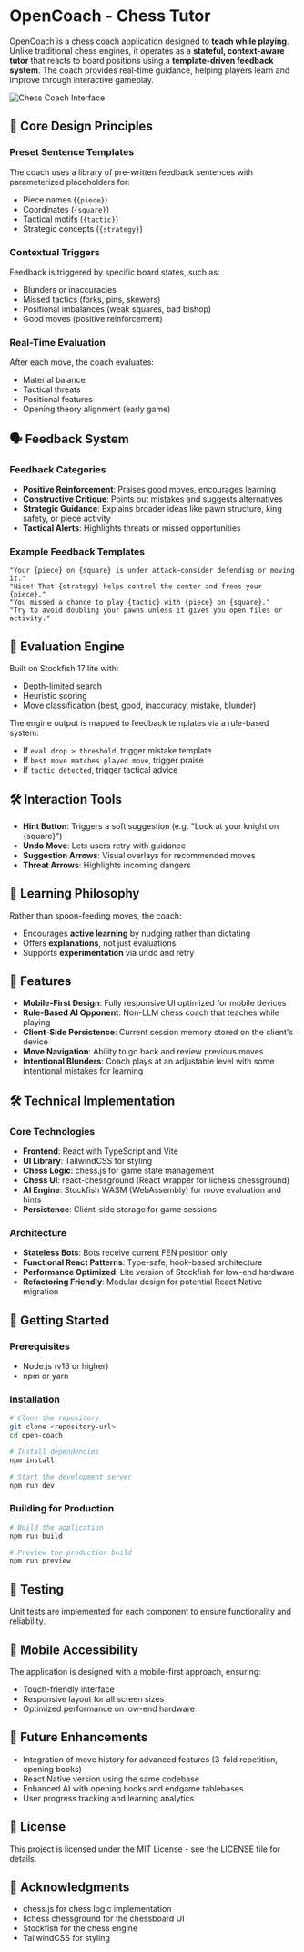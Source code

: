 # OpenCoach - Chess Tutor

OpenCoach is a chess coach application designed to **teach while playing**. Unlike traditional chess engines, it operates as a **stateful, context-aware tutor** that reacts to board positions using a **template-driven feedback system**. The coach provides real-time guidance, helping players learn and improve through interactive gameplay.

![Chess Coach Interface](src/assets/chess-coach.png)

## 🎯 Core Design Principles

### Preset Sentence Templates
The coach uses a library of pre-written feedback sentences with parameterized placeholders for:
- Piece names (`{piece}`)
- Coordinates (`{square}`)
- Tactical motifs (`{tactic}`)
- Strategic concepts (`{strategy}`)

### Contextual Triggers
Feedback is triggered by specific board states, such as:
- Blunders or inaccuracies
- Missed tactics (forks, pins, skewers)
- Positional imbalances (weak squares, bad bishop)
- Good moves (positive reinforcement)

### Real-Time Evaluation
After each move, the coach evaluates:
- Material balance
- Tactical threats
- Positional features
- Opening theory alignment (early game)

## 🗣️ Feedback System

### Feedback Categories
- **Positive Reinforcement**: Praises good moves, encourages learning
- **Constructive Critique**: Points out mistakes and suggests alternatives
- **Strategic Guidance**: Explains broader ideas like pawn structure, king safety, or piece activity
- **Tactical Alerts**: Highlights threats or missed opportunities

### Example Feedback Templates
```text
"Your {piece} on {square} is under attack—consider defending or moving it."
"Nice! That {strategy} helps control the center and frees your {piece}."
"You missed a chance to play {tactic} with {piece} on {square}."
"Try to avoid doubling your pawns unless it gives you open files or activity."
```

## 🧮 Evaluation Engine

Built on Stockfish 17 lite with:
- Depth-limited search
- Heuristic scoring
- Move classification (best, good, inaccuracy, mistake, blunder)

The engine output is mapped to feedback templates via a rule-based system:
- If `eval drop > threshold`, trigger mistake template
- If `best move matches played move`, trigger praise
- If `tactic detected`, trigger tactical advice

## 🛠️ Interaction Tools

- **Hint Button**: Triggers a soft suggestion (e.g. "Look at your knight on {square}")
- **Undo Move**: Lets users retry with guidance
- **Suggestion Arrows**: Visual overlays for recommended moves
- **Threat Arrows**: Highlights incoming dangers

## 🧪 Learning Philosophy

Rather than spoon-feeding moves, the coach:
- Encourages **active learning** by nudging rather than dictating
- Offers **explanations**, not just evaluations
- Supports **experimentation** via undo and retry

## 📱 Features

- **Mobile-First Design**: Fully responsive UI optimized for mobile devices
- **Rule-Based AI Opponent**: Non-LLM chess coach that teaches while playing
- **Client-Side Persistence**: Current session memory stored on the client's device
- **Move Navigation**: Ability to go back and review previous moves
- **Intentional Blunders**: Coach plays at an adjustable level with some intentional mistakes for learning

## 🛠 Technical Implementation

### Core Technologies
- **Frontend**: React with TypeScript and Vite
- **UI Library**: TailwindCSS for styling
- **Chess Logic**: chess.js for game state management
- **Chess UI**: react-chessground (React wrapper for lichess chessground)
- **AI Engine**: Stockfish WASM (WebAssembly) for move evaluation and hints
- **Persistence**: Client-side storage for game sessions

### Architecture
- **Stateless Bots**: Bots receive current FEN position only
- **Functional React Patterns**: Type-safe, hook-based architecture
- **Performance Optimized**: Lite version of Stockfish for low-end hardware
- **Refactoring Friendly**: Modular design for potential React Native migration

## 🚀 Getting Started

### Prerequisites
- Node.js (v16 or higher)
- npm or yarn

### Installation
```bash
# Clone the repository
git clone <repository-url>
cd open-coach

# Install dependencies
npm install

# Start the development server
npm run dev
```

### Building for Production
```bash
# Build the application
npm run build

# Preview the production build
npm run preview
```

## 🧪 Testing

Unit tests are implemented for each component to ensure functionality and reliability.

## 📱 Mobile Accessibility

The application is designed with a mobile-first approach, ensuring:
- Touch-friendly interface
- Responsive layout for all screen sizes
- Optimized performance on low-end hardware

## 🔄 Future Enhancements

- Integration of move history for advanced features (3-fold repetition, opening books)
- React Native version using the same codebase
- Enhanced AI with opening books and endgame tablebases
- User progress tracking and learning analytics

## 📄 License

This project is licensed under the MIT License - see the LICENSE file for details.

## 🙌 Acknowledgments

- chess.js for chess logic implementation
- lichess chessground for the chessboard UI
- Stockfish for the chess engine
- TailwindCSS for styling
